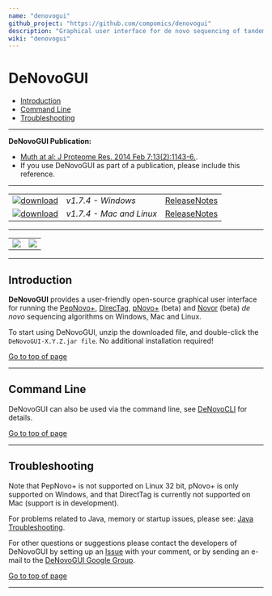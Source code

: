 ```yaml
---
name: "denovogui"
github_project: "https://github.com/compomics/denovogui"
description: "Graphical user interface for de novo sequencing of tandem mass spectra"
wiki: "denovogui"
---
```


# DeNovoGUI #

  * [Introduction](#introduction)
  * [Command Line](#command-line)
  * [Troubleshooting](#troubleshooting)

---

**DeNovoGUI Publication:**
  * [Muth at al: J Proteome Res. 2014 Feb 7;13(2):1143-6.](http://www.ncbi.nlm.nih.gov/pubmed/24295440).
  * If you use DeNovoGUI as part of a publication, please include this reference.

---

|   |   |   |
| :------------------------- | :--------------- | :--: |
| [![download](https://github.com/compomics/denovogui/wiki/images/download_denovogui_button.png)](http://genesis.ugent.be/maven2/com/compomics/denovogui/DeNovoGUI/1.7.4/DeNovoGUI-1.7.4-windows.zip) | *v1.7.4 - Windows* | [ReleaseNotes](/denovogui/wiki/releasenotes.html) |
| [![download](https://github.com/compomics/denovogui/wiki/images/download_denovogui_button_mac_linux.png)](http://genesis.ugent.be/maven2/com/compomics/denovogui/DeNovoGUI/1.7.4/DeNovoGUI-1.7.4-mac_and_linux.tar.gz) | *v1.7.4 - Mac and Linux* |[ReleaseNotes](/denovogui/wiki/releasenotes.html) |

---

|   |   |
| :--: | :--: |
| [![](https://github.com/compomics/denovogui/wiki/images/DeNovoGUI_small.png)](https://github.com/compomics/denovogui/wiki/images/DeNovoGUI.png) | [![](https://github.com/compomics/denovogui/wiki/images/DeNovoGUI_2_small.png)](https://github.com/compomics/denovogui/wiki/images/DeNovoGUI_2.png) |

---

## Introduction ##

**DeNovoGUI** provides a user-friendly open-source graphical user interface for running the [PepNovo+](http://proteomics.ucsd.edu/Software/PepNovo.html),  [DirecTag](http://fenchurch.mc.vanderbilt.edu/bumbershoot/directag/), [pNovo+](http://pfind.ict.ac.cn/software/pNovo/) (beta) and [Novor](http://rapidnovor.com) (beta) _de novo_ sequencing algorithms on Windows, Mac and Linux.

To start using DeNovoGUI, unzip the downloaded file, and double-click the `DeNovoGUI-X.Y.Z.jar file`. No additional installation required!

[Go to top of page](#denovogui)

---

## Command Line ##

DeNovoGUI can also be used via the command line, see [DeNovoCLI](/denovogui/wiki/denovocli.html) for details.

[Go to top of page](#denovogui)

---

## Troubleshooting ##

Note that PepNovo+ is not supported on Linux 32 bit, pNovo+ is only supported on Windows, and that DirectTag is currently not supported on Mac (support is in development).

For problems related to Java, memory or startup issues, please see: [Java Troubleshooting](/compomics-utilities/wiki/javatroubleshooting.html).

For other questions or suggestions please contact the developers of DeNovoGUI by setting up an [Issue](/denovogui/issues.html) with your comment, or by sending an e-mail to the [DeNovoGUI Google Group](http://groups.google.com/group/denovogui).

[Go to top of page](#denovogui)

---
